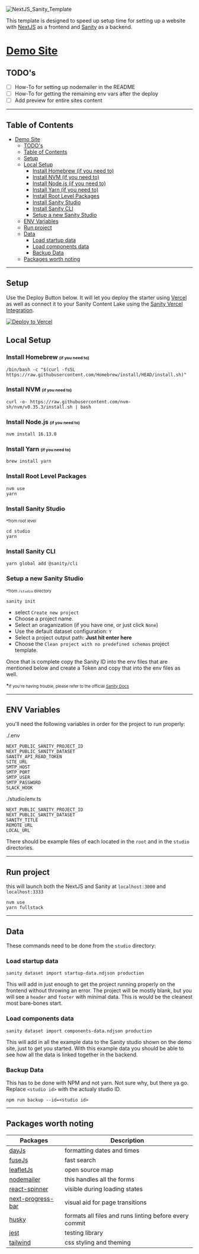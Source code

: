 ![NextJS_Sanity_Template](https://user-images.githubusercontent.com/8299237/211938271-0e6a0c19-0d69-4891-940c-72f6579dcf3b.png)

This template is designed to speed up setup time for setting up a website with [NextJS](https://github.com/vercel/next.js) as a frontend and [Sanity](https://www.sanity.io) as a backend.

# [Demo Site](https://scw-nextjs-sanity-template.vercel.app/)

## TODO's
- [ ] How-To for setting up nodemailer in the README
- [ ] How-To for getting the remaining env vars after the deploy
- [ ] Add preview for entire sites content

---
## Table of Contents
- [Demo Site](#demo-site)
  - [TODO's](#todos)
  - [Table of Contents](#table-of-contents)
  - [Setup](#setup)
  - [Local Setup](#local-setup)
    - [Install Homebrew (if you need to)](#install-homebrew-if-you-need-to)
    - [Install NVM (if you need to)](#install-nvm-if-you-need-to)
    - [Install Node.js (if you need to)](#install-nodejs-if-you-need-to)
    - [Install Yarn (if you need to)](#install-yarn-if-you-need-to)
    - [Install Root Level Packages](#install-root-level-packages)
    - [Install Sanity Studio](#install-sanity-studio)
    - [Install Sanity CLI](#install-sanity-cli)
    - [Setup a new Sanity Studio](#setup-a-new-sanity-studio)
  - [ENV Variables](#env-variables)
  - [Run project](#run-project)
  - [Data](#data)
    - [Load startup data](#load-startup-data)
    - [Load components data](#load-components-data)
    - [Backup Data](#backup-data)
  - [Packages worth noting](#packages-worth-noting)

---
## Setup

Use the Deploy Button below. It will let you deploy the starter using [Vercel](https://vercel.com/) as well as connect it to your Sanity Content Lake using the [Sanity Vercel Integration](https://www.sanity.io/docs/vercel-integration?utm_source=github.com&utm_medium=referral&utm_campaign=nextjs-v3vercelstarter).

[![Deploy to Vercel](https://camo.githubusercontent.com/5e471e99e8e022cf454693e38ec843036ec6301e27ee1e1fa10325b1cb720584/68747470733a2f2f76657263656c2e636f6d2f627574746f6e)](https://vercel.com/new/clone?repository-url=https%3A%2F%2Fgithub.com%2Fscwambach%2Fnextjs-sanity-template&project-name=nextjs-sanity-template&repository-name=nextjs-sanity-template&demo-title=Another%20NextJS%20Wesbite%20Template&demo-description=Guess%20what%3F%21%20Someone%20made%20another%20Sanity%20and%20NextJS%20template%21%21%21%20This%20is%20feature%20rich%20website%20builder.%20Includes%20blog%2C%20categories%2C%20project%2C%20events%2C%20plus%20many%20more%20schemas%20pre-installed.&demo-url=https%3A%2F%2Fscw-nextjs-sanity-template.vercel.app%2F&demo-image=https%3A%2F%2Fnextjs.org%2Fstatic%2Fblog%2Fnext-13%2Ftwitter-card.png&integration-ids=oac_hb2LITYajhRQ0i4QznmKH7gx&external-id=nextjs;template=nextjs-personal-website-cms-sanity-v3)

## Local Setup

### Install Homebrew <small style="font-size: 11px">(if you need to)</small>

```
/bin/bash -c "$(curl -fsSL https://raw.githubusercontent.com/Homebrew/install/HEAD/install.sh)"
```

### Install NVM <small style="font-size: 11px">(if you need to)</small>

```
curl -o- https://raw.githubusercontent.com/nvm-sh/nvm/v0.35.3/install.sh | bash
```

### Install Node.js <small style="font-size: 11px">(if you need to)</small>

```
nvm install 16.13.0
```

### Install Yarn <small style="font-size: 11px">(if you need to)</small>

```
brew install yarn
```

### Install Root Level Packages

```
nvm use
yarn
```

### Install Sanity Studio

<small style="font-size: 11px">*from root level</small>

```
cd studio
yarn
```

### Install Sanity CLI

```
yarn global add @sanity/cli
```

### Setup a new Sanity Studio
<small style="font-size: 11px">*from `/studio` directory</small>

```
sanity init
```
- select `Create new project`
- Choose a project name.
- Select an oraganization (if you have one, or just click `None`)
- Use the default dataset configuration: `Y`
- Select a project output path: **Just hit enter here**
- Choose the `Clean project with no predefined schemas` project template.

Once that is complete copy the Sanity ID into the env files that are mentioned below and create a Token and copy that into the env files as well.

*<small style="font-size: 11px">If you're having trouble, please refer to the official [Sanity Docs](https://www.sanity.io/docs)</small>

---

## ENV Variables

you'll need the following variables in order for the project to run properly:

./.env
```
NEXT_PUBLIC_SANITY_PROJECT_ID
NEXT_PUBLIC_SANITY_DATASET
SANITY_API_READ_TOKEN
SITE_URL
SMTP_HOST
SMTP_PORT
SMTP_USER
SMTP_PASSWORD
SLACK_HOOK
```

./studio/env.ts
```
NEXT_PUBLIC_SANITY_PROJECT_ID
NEXT_PUBLIC_SANITY_DATASET
SANITY_TITLE
REMOTE_URL
LOCAL_URL
```
There should be example files of each located in the `root` and in the `studio` directories.

---

## Run project

this will launch both the NextJS and Sanity at `localhost:3000` and `localhost:3333`

```
nvm use
yarn fullstack
```

---
## Data

These commands need to be done from the `studio` directory:
### Load startup data


```
sanity dataset import startup-data.ndjson production
```
This will add in just enough to get the project running properly on the frontend without throwing an error. The project will be mostly blank, but you will see a `header` and `footer` with minimal data. This is would be the cleanest most bare-bones start.
### Load components data

```
sanity dataset import components-data.ndjson production
```
This will add in all the example data to the Sanity studio shown on the demo site, just to get you started. With this example data you should be able to see how all the data is linked together in the backend.


### Backup Data
This has to be done with NPM and not yarn. Not sure why, but there ya go. Replace `<studio id>` with the actualy studio ID.

```
npm run backup --id=<studio id>
```


---
## Packages worth noting

| Packages      | Description |
| ----------- | ----------- |
|[dayJs](https://day.js.org/) | formatting dates and times
|[fuseJs](https://fusejs.io/) | fast search
|[leafletJs](https://leafletjs.com/) | open source map
|[nodemailer](https://nodemailer.com/about/) | this handles all the forms
|[react-spinner](https://www.davidhu.io/react-spinners/) | visible during loading states
|[next-progress-bar](https://www.npmjs.com/package/nextjs-progressbar) | visual aid for page transitions
|[husky](https://typicode.github.io/husky/#/) | formats all files and runs linting before every commit
|[jest](https://jestjs.io/) | testing library
|[tailwind](https://tailwindcss.com/) | css styling and theming
